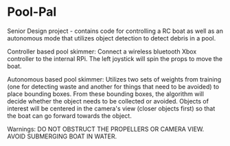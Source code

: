 # Pool-Pal
Senior Design project - contains code for controlling a RC boat as well as an autonomous mode that utilizes object detection to detect debris in a pool.

Controller based pool skimmer: Connect a wireless bluetooth Xbox controller to the internal RPi. The left joystick will spin the props to move the boat.

Autonomous based pool skimmer: Utilizes two sets of weights from training (one for detecting waste and another for things that need to be avoided) to place bounding boxes. From these bounding boxes, the algorithm will decide whether the object needs to be collected or avoided. Objects of interest will be centered in the camera's view (closer objects first) so that the boat can go forward towards the object.

Warnings: DO NOT OBSTRUCT THE PROPELLERS OR CAMERA VIEW. AVOID SUBMERGING BOAT IN WATER.
